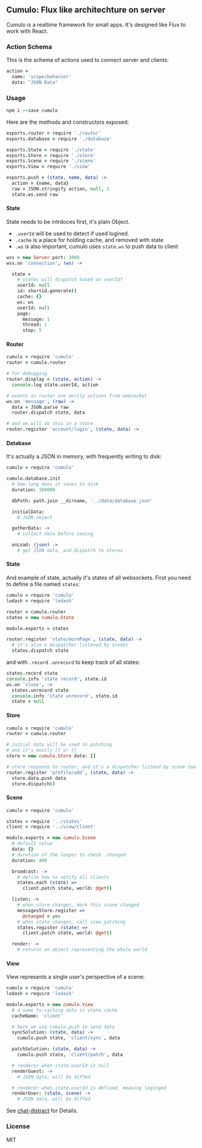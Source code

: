 
Cumulo: Flux like architechture on server
----

Cumulo is a realtime framework for small apps.
It's designed like Flux to work with React.

### Action Schema

This is the schema of actions used to connect server and clients:

```coffee
action =
  name: 'scope/behavior'
  data: "JSON Data"
```

### Usage

```coffee
npm i --save cumulo
```

Here are the methods and constructors exposed:

```coffee
exports.router = require './router'
exports.database = require './database'

exports.State = require './state'
exports.Store = require './store'
exports.Scene = require './scene'
exports.View = require './view'

exports.push = (state, name, data) ->
  action = {name, data}
  raw = JSON.stringify action, null, 2
  state.ws.send raw
```

#### State

State needs to be intrdoces first, it's plain Object.

* `.userId` will be used to detect if used logined.
* `.cache` is a place for holding cache, and removed with state
* `.ws` is also important, cumulo uses `state.ws` to push data to client

```coffee
wss = new Server port: 3000
wss.on 'connection', (ws) ->

  state =
    # states will dispatch based on userId?
    userId: null
    id: shortid.generate()
    cache: {}
    ws: ws
    userId: null
    page:
      message: 1
      thread: 1
      step: 5
```

#### Router

```coffee
cumulo = require 'cumulo'
router = cumulo.router

# for debugging
router.display = (state, action) ->
  console.log state.userId, action

# events in router are mostly actions from websocket
ws.on 'message', (raw) ->
  data = JSON.parse raw
  router.dispatch state, data

# and we will do this in a store
router.register 'account/login', (state, data) ->
```

#### Database

It's actually a JSON in memory, with frequently writing to disk:

```coffee
cumulo = require 'cumulo'

cumulo.database.init
  # how long does it saves to disk
  duration: 100000

  dbPath: path.join __dirname, '../data/database.json'

  initialData:
    # JSON object

  gatherData: ->
    # collect data before saving

  onLoad: (json) ->
    # get JSON data, and dispatch to stores
```

#### State

And example of state, actually it's states of all websockets.
First you need to define a file named `states`:


```coffee
cumulo = require 'cumulo'
lodash = require 'lodash'

router = cumulo.router
states = new cumulo.State

module.exports = states

router.register 'state/morePage', (state, data) ->
  # it's also a dispatcher listened by scenes
  states.dispatch state
```

and with `.record` `.unrecord` to keep track of all states:

```coffee
states.record state
console.info 'state record', state.id
ws.on 'close', ->
  states.unrecord state
  console.info 'state unrecord', state.id
  state = null
```

#### Store

```coffee
cumulo = require 'cumulo'
router = cumulo.router

# initial data will be used in patching
# and it's mostly [] or {}
store = new cumulo.Store data: []

# store responds to router, and it's a dispatcher listend by scene too
router.register 'profile/add', (state, data) ->
  store.data.push data
  store.dispatch()
```

#### Scene

```coffee
cumulo = require 'cumulo'

states = require '../states'
client = require '../view/client'

module.exports = new cumulo.Scene
  # default value
  data: {}
  # duration of the looper to check .changed
  duration: 400

  broadcast: ->
    # define how to notify all clients
    states.each (state) =>
      client.patch state, world: @get()

  listen: ->
    # when store changes, mark this scene changed
    messagesStore.register =>
      @changed = yes
    # when state changes, call view patching
    states.register (state) =>
      client.patch state, world: @get()

  render: ->
    # returns an object representing the whole world
```

#### View

View represents a single user's perspective of a scene:

```coffee
cumulo = require 'cumulo'
lodash = require 'lodash'

module.exports = new cumulo.View
  # a name to caching data in state.cache
  cacheName: 'client'

  # here we use comulo.push to send data
  syncSolution: (state, data) ->
    cumulo.push state, 'client/sync', data

  patchSolution: (state, data) ->
    cumulo.push state, 'client/patch', data

  # renderer when state.userId is null
  renderGuest: ->
    # JSON data, will be diffed

  # renderer when state.userId is defined, meaning loginged
  renderUser: (state, scene) ->
    # JSON data, will be diffed
```

See [chat-distract][chat-distract] for Details.

[chat-distract]: https://github.com/Cumulo/chat-distract/tree/master/source

### License

MIT